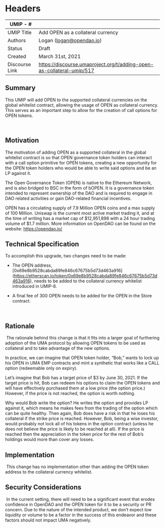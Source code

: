 # Headers
| UMIP - #    |                                                                                                                                          |
|------------|------------------------------------------------------------------------------------------------------------------------------------------|
| UMIP Title | Add OPEN as a collateral currency              |
| Authors    | Logan (logan@opendao.io) |
| Status     | Draft                                                                                                                                   |
| Created    | March 31st, 2021                                     
|Discourse Link|  https://discourse.umaproject.org/t/adding-open-as-collateral-umip/517   |

## Summary
This UMIP will add OPEN to the supported collateral currencies on the global whitelist contract, allowing the usage of OPEN as collateral currency. This serves as an important step to allow for the creation of call options for OPEN tokens.

​
## Motivation
The motivation of adding OPEN as a supported collateral in the global whitelist contract is so that OPEN governance token holders can interact with a call option primitive for OPEN tokens, creating a new opportunity for the OPEN token holders who would be able to write said options and be an LP against it.

The Open Governance Token (OPEN) is native to the Ethereum Network, and is also bridged to BSC in the form of bOPEN. It is a governance token intended to represent ownership of the DAO and is required to engage in DAO related activities or gain DAO-related financial incentives. 


OPEN has a circulating supply of 7.9 Million OPEN coins and a max supply of 100 Million. Uniswap is the current most active market trading it, and at the time of writing has a market cap of $12,951,898 with a 24 hour trading volume of $1.7 million. More information on OpenDAO can be found on the website: https://opendao.io/



## Technical Specification
To accomplish this upgrade, two changes need to be made:
- The OPEN address, [0x69e8b9528cabda89fe846c67675b5d73d463a916]
(https://etherscan.io/token/0x69e8b9528cabda89fe846c67675b5d73d463a916), 
needs to be added to the collateral currency whitelist introduced in UMIP-8. 

- A final fee of 300 OPEN needs to be added for the OPEN in the Store contract.

​
## Rationale
​
The rationale behind this change is that it fits into a larger goal of furthering adoption of the UMA protocol by allowing OPEN tokens to be used as collateral and to take advantage of the new options.

In practice, we can imagine that OPEN token holder, “Bob,” wants to lock up his OPEN in UMA EMP contracts and mint a synthetic that works like a CALL option (redeemable only on expiry).

Let’s imagine that Bob has a target price of $3 by June 30, 2021. If the target price is hit, Bob can redeem his options to claim the OPEN tokens and will have effectively purchased them at a low price (the option price.) However, if the price is not reached, the option is worth nothing.

Why would Bob write the option? He writes the option and provides LP against it, which means he makes fees from the trading of the option which can be quite healthy. Then again, Bob does have a risk in that he loses his collateral if the strike price is reached. However, Bob, being a wise investor, would probably not lock all of his tokens in the option contract (unless he does not believe the price is likely to be reached at all). If the price is reached then the appreciation in the token price for the rest of Bob’s holdings would more than cover any losses.
​

## Implementation
​
This change has no implementation other than adding the OPEN token address to the collateral currency whitelist.


## Security Considerations
​
In the current setting, there will need to be a significant event that erodes confidence in OpenDAO and the OPEN token for it to be a security or PR concern. Due to the nature of the intended product, we don’t expect low liquidity or volume to be a factor in the success of this endeavor and these factors should not impact UMA negatively.


